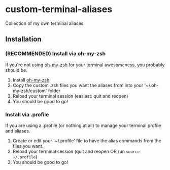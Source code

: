 # custom-terminal-aliases
Collection of my own terminal aliases

## Installation
### (RECOMMENDED) Install via oh-my-zsh
If you're not using [oh-my-zsh](https://github.com/robbyrussell/oh-my-zsh) for your terminal awesomeness, you probably should be.
1. Install [oh-my-zsh](https://github.com/robbyrussell/oh-my-zsh)
2. Copy the custom .zsh files you want the aliases from into your '~/.oh-my-zsh/custom' folder
3. Reload your terminal session (easiest: quit and reopen)
4. You should be good to go!

### Install via .profile
If you are using a .profile (or nothing at all) to manage your terminal profile and aliases.
1. Create or edit your '~/.profile' file to have the alias commands from the files you want.
2. Reload your terminal session (quit and reopen OR run `source ~/.profile`)
3. You should be good to go!
